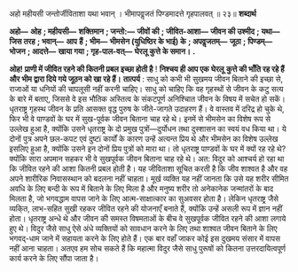  

अहो महीयसी जन्तोर्जीविताशा यथा भवान् । भीमापवॢजतं पिण्डमादत्ते गृहपालवत् ॥ २३॥ **शब्दार्थ** 

**अहो—** **ओह** **; महीयसी—** **शक्तिमान** **; जन्तो:—** **जीवों की** **; जीवित-आशा—** **जीवन की उश्मीद** **; यथा—** **जिस तरह** **; भवान्—** **आप** **हैं** **; भीम—** **भीमसेन (युधिष्ठिर के भाई) के** **; अपवॢजतम्—** **जूठा** **; पिण्डम्—** **भोजन** **; आदत्ते—** **खाया गया** **; गृह-पाल-वत्—** **घेरलू कुत्ते के समान।** **.** 

**ओह! प्राणी में जीवित रहने की कितनी प्रबल इच्छा होती है** ! **निश्चय ही आप एक घेरलू** **कुत्ते की भाँति रह रहे हैं और भीम द्वारा दिये गये जूठन को खा रहे हैं।** **तात्पर्य** : साधु को कभी भी सुखमय जीवन बिताने की इच्छा से, राजाओं या धनियों की चापलूसी नहीं करनी चाहिए। साधु को चाहिए कि वह गृहस्थों से जीवन के कटु सत्य के बारे में बताए, जिससे वे इस भौतिक अस्तित्व के संकटपूर्ण अनिश्चिात जीवन के विषय में सचेत हो सकें। धृतराष्ट्र गृहस्थ जीवन के प्रति आसक्त वृद्ध पुरुष के जीते-जागते उदाहरण हैं। वे वास्तव में दरिद्र हो चुके थे, फिर भी वे पाण्डवों के घर में सुख-पूर्वक जीवन बिताना चाह रहे थे। इनमें से भीमसेन का विशेष रूप से उल्लेख हुआ है, क्योंकि उसने धृतराष्ट्र के दो प्रमुख पुत्रों—दुर्योधन तथा दुस्शासन का स्वयं वध किया था। ये दोनों पुत्र अपने छल-कपट एवं दुष्टï कार्यों के कारण उन्हें अत्यन्त प्रिय थे और भीमसेन का विशेष उल्लेख इसलिए हुआ है, क्योंकि उसने इन दोनों प्रिय पुत्रों को मारा था। तो धृतराष्ट्र पाण्डवों के घर में क्यों रह रहे थे? क्योंकि सारा अपमान सहकर भी वे सुखपूर्वक जीवन बिताना चाह रहे थे। अत: विदुर को आश्चर्य हो रहा था कि जीवित रहने की आशा कितनी प्रबल होती है। यह जीविताशा सूचित करती है कि जीव शाश्वत है और वह अपने शारीरिक निवासस्थान को बदलना नहीं चाहता। मूर्ख व्यक्ति यह नहीं जानता कि उसे यह शरीर सीमित अवधि के लिए बन्दी के रूप में बिताने के लिए मिला है और मनुष्य शरीर तो अनेकानेक जन्मांतरों के बाद मिलता है, जो भगवद्धाम वापस जाने के लिए आत्म-साक्षात्कार का सुअवसर होता है। लेकिन धृतराष्ट्र जैसे व्यकि्त, लाभ-सहित सुखी रहकर जीवित रहने की योजनाएँ बनाते हैं, क्योंकि उन्हें असली रूप में ज्ञान नहीं होता। धृतराष्ट्र अन्धे थे और जीवन की समस्त विषमताओं के बीच वे सुखपूर्वक जीवित रहने की आशा लगाये हुए थे। विदुर जैसे साधु ऐसे अंधे व्यक्तियों को सावधान करने के लिए तथा शाश्वत जीवन बिताने के लिए भगवद्-धाम जाने में सहायता करने के लिए होते हैं। एक बार वहाँ जाकर कोई इस दुखमय संसार में वापस नहीं आना चाहता। अतएव हम सोच सकते हैं कि महात्मा विदुर जैसे साधु पुरूषों को कितना उत्तरदायित्वपूर्ण कार्य करने के लिए सौंपा जाता है। 